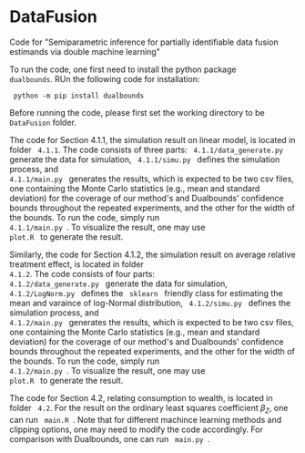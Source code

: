 # DataFusion
Code for "Semiparametric inference for partially identifiable data fusion estimands via double machine learning"

To run the code, one first need to install the python package <code> dualbounds</code>. RUn the following code for installation:

<code> python -m pip install dualbounds </code>

Before running the code, please first set the working directory to be <code> DataFusion</code> folder.

The code for Section 4.1.1, the simulation result on linear model, is located in folder <code> 4.1.1</code>. The code consists of three parts: <code> 4.1.1/data_generate.py </code> generate the data for simulation, <code> 4.1.1/simu.py </code> defines the simulation process, and <code> 4.1.1/main.py </code> generates the results, which is expected to be two csv files, one containing the Monte Carlo statistics (e.g., mean and standard deviation) for the coverage of our method's and Dualbounds' confidence bounds throughout the repeated experiments,  and the other for the width of the bounds. To run the code, simply run <code> 4.1.1/main.py </code>. To visualize the result, one may use <code> plot.R </code> to generate the result.

Similarly, the code for Section 4.1.2, the simulation result on average relative treatment effect, is located in folder <code> 4.1.2</code>. The code consists of four parts: <code> 4.1.2/data_generate.py </code> generate the data for simulation, <code> 4.1.2/LogNorm.py </code> defines the <code> sklearn </code> friendly class for estimating the mean and varaince of log-Normal distribution, <code> 4.1.2/simu.py </code> defines the simulation process, and <code> 4.1.2/main.py </code> generates the results, which is expected to be two csv files, one containing the Monte Carlo statistics (e.g., mean and standard deviation) for the coverage of our method's and Dualbounds' confidence bounds throughout the repeated experiments,  and the other for the width of the bounds. To run the code, simply run <code> 4.1.2/main.py </code>. To visualize the result, one may use <code> plot.R </code> to generate the result.

The code for Section 4.2, relating consumption to wealth, is located in folder <code> 4.2</code>. For the result on the ordinary least squares coefficient $\beta_Z$, one can run <code> main.R </code>. Note that for different machince learning methods and clipping options, one may need to modify the code accordingly. For comparison with Dualbounds, one can run <code> main.py </code>.

